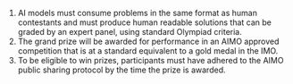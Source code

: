 1. AI models must consume problems in the same format as human contestants and must produce human readable solutions that can be graded by an expert panel, using standard Olympiad criteria.
2. The grand prize will be awarded for performance in an AIMO approved competition that is at a standard equivalent to a gold medal in the IMO.
3. To be eligible to win prizes, participants must have adhered to the AIMO public sharing protocol by the time the prize is awarded.